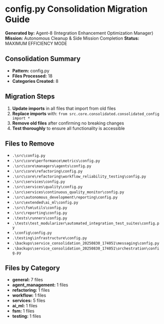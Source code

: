 # config.py Consolidation Migration Guide

**Generated by:** Agent-8 (Integration Enhancement Optimization Manager)
**Mission:** Autonomous Cleanup & Side Mission Completion
**Status:** MAXIMUM EFFICIENCY MODE

## Consolidation Summary

- **Pattern:** config.py
- **Files Processed:** 18
- **Categories Created:** 8

## Migration Steps

1. **Update imports** in all files that import from old files
2. **Replace imports** with: `from src.core.consolidated.consolidated_config import *`
3. **Remove old files** after confirming no breaking changes
4. **Test thoroughly** to ensure all functionality is accessible

## Files to Remove

- `.\src\config.py`
- `.\src\core\performance\metrics\config.py`
- `.\src\core\managers\agents\config.py`
- `.\src\core\refactoring\config.py`
- `.\src\core\refactoring\workflow_reliability_testing\config.py`
- `.\src\services\config.py`
- `.\src\services\quality\config.py`
- `.\src\services\continuous_quality_monitor\config.py`
- `.\src\autonomous_development\reporting\config.py`
- `.\src\extended\ai_ml\config.py`
- `.\src\fsm\utils\config.py`
- `.\src\reporting\config.py`
- `.\tests\runners\config.py`
- `.\tests\test_modularizer\automated_integration_test_suites\config.py`
- `.\config\config.py`
- `.\testing\infrastructure\config.py`
- `.\backups\service_consolidation_20250830_174051\messaging\config.py`
- `.\backups\service_consolidation_20250830_174051\orchestration\config.py`

## Files by Category

- **general:** 7 files
- **agent_management:** 1 files
- **refactoring:** 1 files
- **workflow:** 1 files
- **services:** 5 files
- **ai_ml:** 1 files
- **fsm:** 1 files
- **testing:** 1 files

